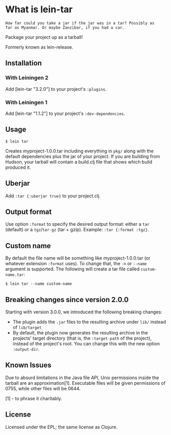 # What is lein-tar

    How far could you take a jar if the jar was in a tar? Possibly as
    far as Myanmar. Or maybe Zanzibar, if you had a car.

Package your project up as a tarball!

Formerly known as lein-release.


## Installation

### With Leiningen 2

Add [lein-tar "3.2.0"] to your project's `:plugins`.

### With Leiningen 1

Add [lein-tar "1.1.2"] to your project's `:dev-dependencies`.


## Usage

    $ lein tar

Creates myproject-1.0.0.tar including everything in `pkg/` along with
the default dependencies plus the jar of your project. If you are
building from Hudson, your tarball will contain a build.clj file that
shows which build produced it.

## Uberjar

Add `:tar {:uberjar true}` to your project.clj.

## Output format

Use option `:format` to specify the desired output format: either a `tar` (default) or a `tgz`/`tar-gz` (tar + gzip). Example: `:tar {:format :tgz}`.

## Custom name

By default the file name will be something like myproject-1.0.0.tar
(or whatever extension `:format` uses).  To change that, the `-n` or
`--name` argument is supported.  The following will create a tar file
called `custom-name.tar`:

    $ lein tar --name custom-name

## Breaking changes since version 2.0.0

Starting with version 3.0.0, we introduced the following breaking changes:

* The plugin adds the `.jar` files to the resulting archive under `lib/` instead of `lib/target`
* By default, the plugin now generates the resulting archive in the projects' target directory (that is, the `:target-path` of the project), instead of the project's root. You can change this with the new option `:output-dir`.


## Known Issues

Due to absurd limitations in the Java file API, Unix permissions
inside the tarball are an approximation[1]. Executable files will be
given permissions of 0755, while other files will be 0644.

[1] - to phrase it charitably.

## License

Licensed under the EPL; the same license as Clojure.
